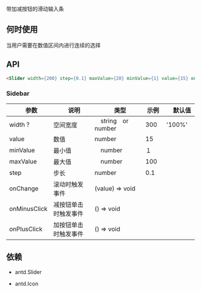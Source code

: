 带加减按钮的滑动输入条

## 何时使用

当用户需要在数值区间内进行连续的选择

## API

``` html
<Slider width={200} step={0.1} maxValue={20} minValue={1} value={15} onChange={this.handleScaleChange} />
```

### Sidebar

|　参数　|　说明　|　类型　| 示例　|　默认值　|
| ---  | --- | --- | --- | --- |
| width ? | 空间宽度 |　string　or number　| 300 | '100%' |
| value | 数值 | number | 15 |  |
| minValue | 最小值 |　number　| １ |  |
| maxValue | 最大值 |　number　|  100 |  |
| step | 步长 | number | 0.1 | |
| onChange | 滚动时触发事件 | (value) => void
| onMinusClick | 减按钮单击时触发事件 | () => void
| onPlusClick | 加按钮单击时触发事件 | () => void

## 依赖

- antd.Slider

- antd.Icon